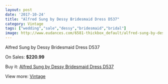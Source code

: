 ```yaml
---
layout: post
date: '2017-10-24'
title: "Alfred Sung by Dessy Bridesmaid Dress D537"
category: Vintage
tags: ["wedding","sale","dessy","bridesmaid","bridal"]
image: http://www.eudances.com/6581-thickbox_default/alfred-sung-by-dessy-bridesmaid-dress-d537.jpg
---
```

Alfred Sung by Dessy Bridesmaid Dress D537

On Sales: **$220.99**
<a href="https://www.eudances.com/en/vintage/2414-alfred-sung-by-dessy-bridesmaid-dress-d537.html"><amp-img layout="responsive" width="600" height="600" src="//www.eudances.com/6581-thickbox_default/alfred-sung-by-dessy-bridesmaid-dress-d537.jpg" alt="Alfred Sung by Dessy Bridesmaid Dress D537 0" /></a>
<a href="https://www.eudances.com/en/vintage/2414-alfred-sung-by-dessy-bridesmaid-dress-d537.html"><amp-img layout="responsive" width="600" height="600" src="//www.eudances.com/6582-thickbox_default/alfred-sung-by-dessy-bridesmaid-dress-d537.jpg" alt="Alfred Sung by Dessy Bridesmaid Dress D537 1" /></a>

Buy it: [Alfred Sung by Dessy Bridesmaid Dress D537](https://www.eudances.com/en/vintage/2414-alfred-sung-by-dessy-bridesmaid-dress-d537.html "Alfred Sung by Dessy Bridesmaid Dress D537")

View more: [Vintage](https://www.eudances.com/en/29-vintage "Vintage")